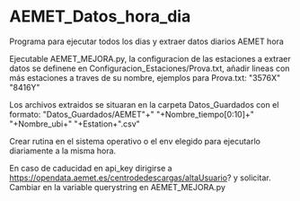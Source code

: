 # AEMET_Datos_hora_dia
Programa para ejecutar todos los dias y extraer datos diarios AEMET hora

Ejecutable AEMET_MEJORA.py, la configuracion de las estaciones a extraer datos se definene en Configuracion_Estaciones/Prova.txt, 
añadir lineas con más estaciones a traves de su nombre, ejemplos para Prova.txt:
  "3576X"
  "8416Y"

Los archivos extraidos se situaran en la carpeta Datos_Guardados con el formato: 
  "Datos_Guardados/AEMET"+" "+Nombre_tiempo[0:10]+" "+Nombre_ubi+" "+Estation+".csv"
  
  
 
 
 
 Crear rutina en el sistema operativo o el env elegido para ejecutarlo diariamente a la misma hora.
 
 En caso de caducidad en api_key dirigirse a https://opendata.aemet.es/centrodedescargas/altaUsuario? y solicitar.
 Cambiar en la variable querystring en AEMET_MEJORA.py

